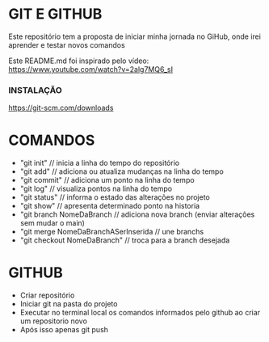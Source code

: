 # GIT E GITHUB


Este repositório tem a proposta de iniciar minha jornada no GiHub, onde irei aprender e testar novos comandos


Este README.md foi inspirado pelo vídeo: https://www.youtube.com/watch?v=2alg7MQ6_sI

### INSTALAÇÃO

https://git-scm.com/downloads

# COMANDOS

- "git init" // inicia a linha do tempo do repositório
- "git add" // adiciona ou atualiza mudanças na linha do tempo
- "git commit" // adiciona um ponto na linha do tempo
- "git log" // visualiza pontos na linha do tempo
- "git status" // informa o estado das alterações no projeto
- "git show" // apresenta determinado ponto na historia 
- "git branch NomeDaBranch // adiciona nova branch (enviar alterações sem mudar o main)
- "git merge NomeDaBranchASerInserida // une branchs
- "git checkout NomeDaBranch" // troca para a branch desejada


# GITHUB

- Criar repositório
- Iniciar git na pasta do projeto
- Executar no terminal local os comandos informados pelo github ao criar um repositorio novo
- Após isso apenas git push